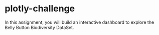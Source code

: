 # plotly-challenge
In this assignment, you will build an interactive dashboard to explore the Belly Button Biodiversity DataSet.
